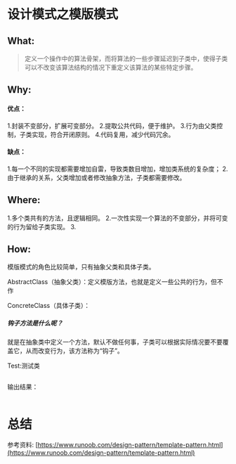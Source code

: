 # 设计模式之模版模式
## What:
>定义一个操作中的算法骨架，而将算法的一些步骤延迟到子类中，使得子类可以不改变该算法结构的情况下重定义该算法的某些特定步骤。



## Why:
#### 优点：
1.封装不变部分，扩展可变部分。 
2.提取公共代码，便于维护。 
3.行为由父类控制，子类实现，符合开闭原则。
4.代码复用，减少代码冗余。

#### 缺点：
1.每一个不同的实现都需要增加自雷，导致类数目增加，增加类系统的复杂度；
2.由于继承的关系，父类增加或者修改抽象方法，子类都需要修改。

## Where:
1.多个类共有的方法，且逻辑相同。
2.一次性实现一个算法的不变部分，并将可变的行为留给子类实现。
3.


## How:

模版模式的角色比较简单，只有抽象父类和具体子类。

AbstractClass（抽象父类）：定义模版方法，也就是定义一些公共的行为，但不作



ConcreteClass（具体子类）：

##### 钩子方法是什么呢？
就是在抽象类中定义一个方法，默认不做任何事，子类可以根据实际情况要不要覆盖它，从而改变行为，该方法称为“钩子”。



Test:测试类
```java

```
输出结果：
```java

```



# 总结

参考资料:
[https://www.runoob.com/design-pattern/template-pattern.html](https://www.runoob.com/design-pattern/template-pattern.html)